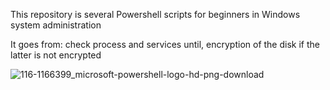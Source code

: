 This repository is several Powershell scripts for beginners in Windows system administration 

It goes from: 
check process and services until, encryption of the disk if the latter is not encrypted

![116-1166399_microsoft-powershell-logo-hd-png-download](https://github.com/user-attachments/assets/964207d2-4cc2-4edc-8002-329c7752984e)

